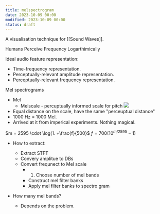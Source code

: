 ```yaml
---
title: melspectrogram
date: 2023-10-09 00:00
modified: 2023-10-09 00:00
status: draft
---
```


A visualisation technique for [[Sound Waves]].

Humans Perceive Frequency Logarthimically

Ideal audio feature representation:
* Time-frequency representation.
* Perceptually-relevant amplitude representation.
* Perceptually-relevant frequency representation.

Mel spectrograms
* Mel
    * Melscale - percuptually informed scale for pitch
![](../journal/_media/melspectrogram-melscale.png)
* Equal distance on the scale, have the same "perceuptual distance"
* 1000 Hz = 1000 Mel.
* Arrived at it from imperical experiments. Nothing magical.

$m = 2595 \cdot \log(1. +\frac{f}{500}$
$f = 700(10^{m/2595}-1)$

* How to extract:
    * Extract STFT
    * Convery amplitue to DBs
    * Convert frequnect to Mel scale
        * 1. Choose number of mel bands
        * Construct mel filter banks
        * Apply mel filter banks to spectro gram

* How many mel bands?
    * Depends on the problem.
